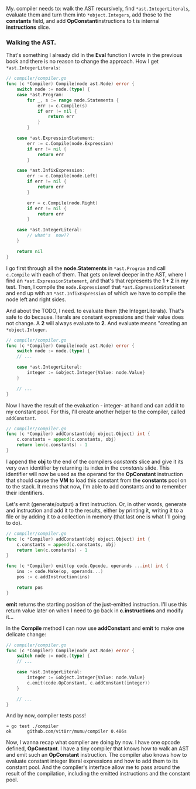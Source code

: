 My. compiler needs to: walk the AST recursively, find `*ast.IntegerLiterals`, evaluate them and turn them into `*object.Integers`, add those to the **constants** field, and add **OpConstant**instructions to t is internal **instructions** slice.

### Walking the AST.
That's something I already did in the **Eval** function I wrote in the previous book and there is no reason to change the approach. How I get `*ast.IntegerLiterals`:

```go
// compiler/compiler.go
func (c *Compiler) Compile(node ast.Node) error {
	switch node := node.(type) {
	case *ast.Program:
		for _, s := range node.Statements {
			err := c.Compile(s)
			if err != nil {
				return err
			}
		}

	case *ast.ExpressionStatement:
		err := c.Compile(node.Expression)
		if err != nil {
			return err
		}

	case *ast.InfixExpression:
		err := c.Compile(node.Left)
		if err != nil {
			return err
		}

		err = c.Compile(node.Right)
		if err != nil {
			return err
		}

	case *ast.IntegerLiteral:
		// what's  now??
	}

	return nil
}
```

I go first through all the **node.Statements** in `*ast.Program` and call `c.Compile` with each of them. That gets on level deeper in the AST, where I find an `*ast.ExpressionStatement`, and that's that represents the **1 + 2** in my test. Then, I compile the `node.Expression`of that `*ast.ExpressionStatement` and end up with an `*ast.InfixExpression` of which we have to compile the node left and right sides.

And about the TODO, I need. to evaluate them (the IntegerLiterals). That's safe to do because. literals are constant expressions and their value does not change. A **2** will always evaluate to **2**. And evaluate means "creating an `*object.Integer`.

```go
// compiler/compiler.go
func (c *Compiler) Compile(node ast.Node) error {
	switch node := node.(type) {
	// ...

	case *ast.IntegerLiteral:
		integer := &object.Integer{Value: node.Value}
	}

	// ...
}
```

Now I have the result of the evaluation - integer- at hand and can add it to my constant pool. For this, I'll create another helper to the compiler, called `addConstant`.

```go
// compiler/compiler.go
func (c *Compiler) addConstant(obj object.Object) int {
	c.constants = append(c.constants, obj)
	return len(c.constants) - 1
}
```

I append the **obj** to the end of the compilers *constants* slice and give it its very own identifier by returning its index in the *constants* slide. This identifier will now be used as the operand for the **OpConstant** instruction that should cause the **VM** to load this constant from the **constants** pool on to the stack. It means that now, I'm able to add constants and to remember their identifiers.

Let's emit (generate/output) a first instruction. Or, in other words, generate and instruction and add it to the results, either by printing it, writing it to a file or by adding it to a collection in memory (that last one is what I'll going to do).

```go
// compiler/compiler.go
func (c *Compiler) addConstant(obj object.Object) int {
	c.constants = append(c.constants, obj)
	return len(c.constants) - 1
}

func (c *Compiler) emit(op code.Opcode, operands ...int) int {
	ins := code.Make(op, operands...)
	pos := c.addInstruction(ins)

	return pos
}
```

**emit** returns the starting position of the just-emitted instruction. I'll use this return value later on when I need to go back in **c.instructions** and modify it...

In the **Compile** method I can now use **addConstant** and **emit** to make one delicate change:

```go
// compiler/compiler.go
func (c *Compiler) Compile(node ast.Node) error {
	switch node := node.(type) {
	// ...

	case *ast.IntegerLiteral:
		integer := &object.Integer{Value: node.Value}
		c.emit(code.OpConstant, c.addConstant(integer))
	}

	// ...
}
```    

And by now, compiler tests pass!
```shell
➜ go test ./compiler 
ok      github.com/vit0rr/mumu/compiler 0.486s
```

Now, I wanna recap what compiler are doing by now. I have one opcode defined, **OpConstant**. I have a tiny compiler that knows how to walk an AST and emit such an **OpConstant** instruction. The compiler also knows how to evaluate constant integer literal expressions and how to add them to its constant pool. And the compiler's interface allow me to pass around the result of the compilation, including the emitted instructions and the constant pool.
